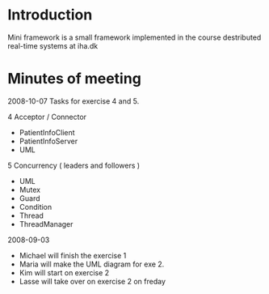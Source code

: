 # Introduction #
Mini framework is a small framework implemented in the course destributed real-time systems at iha.dk


# Minutes of meeting #
2008-10-07 Tasks for exercise 4 and 5.

4 Acceptor / Connector
  * PatientInfoClient
  * PatientInfoServer
  * UML

5	Concurrency ( leaders and followers )
  * UML
  * Mutex
  * Guard
  * Condition
  * Thread
  * ThreadManager




2008-09-03
  * Michael will finish the exercise 1
  * Maria will make the UML diagram for exe 2.
  * Kim will start on exercise 2
  * Lasse will take over on exercise 2 on freday
